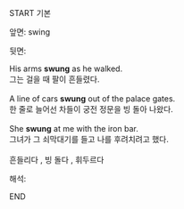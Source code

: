 START
기본

앞면:
swing


뒷면:
<div>His arms <b>swung</b> as he walked. </div><div>그는 걸을 때 팔이 흔들렸다.<br><br><div>A line of cars <b>swung</b> out of the palace gates. </div><div>한 줄로 늘어선 차들이 궁전 정문을 빙 돌아 나왔다.<br><br><div>She <b>swung</b> at me with the iron bar. </div><div>그녀가 그 쇠막대기를 들고 나를 후려치려고 했다.<br><br>흔들리다 , 빙 돌다 , 휘두르다</div></div></div>


해석:

END